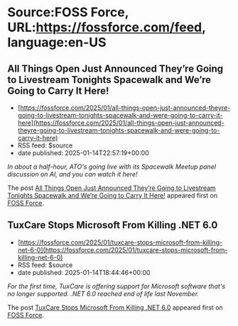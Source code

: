 # Source:FOSS Force, URL:https://fossforce.com/feed, language:en-US

## All Things Open Just Announced They’re Going to Livestream Tonights Spacewalk and We’re Going to Carry It Here!
 - [https://fossforce.com/2025/01/all-things-open-just-announced-theyre-going-to-livestream-tonights-spacewalk-and-were-going-to-carry-it-here](https://fossforce.com/2025/01/all-things-open-just-announced-theyre-going-to-livestream-tonights-spacewalk-and-were-going-to-carry-it-here)
 - RSS feed: $source
 - date published: 2025-01-14T22:57:19+00:00

<p><em>In about a half-hour, ATO's going live with its Spacewalk Meetup panel discussion on AI, and you can watch it here!</em></p>
<p>The post <a href="https://fossforce.com/2025/01/all-things-open-just-announced-theyre-going-to-livestream-tonights-spacewalk-and-were-going-to-carry-it-here/">All Things Open Just Announced They&#8217;re Going to Livestream Tonights Spacewalk and We&#8217;re Going to Carry It Here!</a> appeared first on <a href="https://fossforce.com">FOSS Force</a>.</p>

## TuxCare Stops Microsoft From Killing .NET 6.0
 - [https://fossforce.com/2025/01/tuxcare-stops-microsoft-from-killing-net-6-0](https://fossforce.com/2025/01/tuxcare-stops-microsoft-from-killing-net-6-0)
 - RSS feed: $source
 - date published: 2025-01-14T18:44:46+00:00

<p><em>For the first time, TuxCare is offering support for Microsoft software that's no longer supported. .NET 6.0 reached end of life last November.</em></p>
<p>The post <a href="https://fossforce.com/2025/01/tuxcare-stops-microsoft-from-killing-net-6-0/">TuxCare Stops Microsoft From Killing .NET 6.0</a> appeared first on <a href="https://fossforce.com">FOSS Force</a>.</p>

